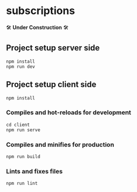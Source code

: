 # subscriptions

:hammer_and_wrench: **Under Construction** :hammer_and_wrench:

## Project setup server side
```
npm install
npm run dev
```

## Project setup client side
```
npm install
```

### Compiles and hot-reloads for development
```
cd client
npm run serve
```

### Compiles and minifies for production
```
npm run build
```

### Lints and fixes files
```
npm run lint
```
